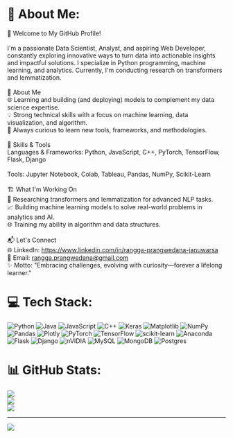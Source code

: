 # 💫 About Me:
🌟 Welcome to My GitHub Profile!<br><br>I'm a passionate Data Scientist, Analyst, and aspiring Web Developer, constantly exploring innovative ways to turn data into actionable insights and impactful solutions. I specialize in Python programming, machine learning, and analytics. Currently, I'm conducting research on transformers and lemmatization.<br><br>🚀 About Me<br>🌐 Learning and building (and deploying) models to complement my data science expertise.<br>💡 Strong technical skills with a focus on machine learning, data visualization, and algorithm.<br>📖 Always curious to learn new tools, frameworks, and methodologies.<br><br>🔧 Skills & Tools<br>Languages & Frameworks: Python, JavaScript, C++, PyTorch, TensorFlow, Flask, Django<br><br>Tools: Jupyter Notebook, Colab, Tableau, Pandas, NumPy, Scikit-Learn<br><br>🏗️ What I'm Working On<br>🔬 Researching transformers and lemmatization for advanced NLP tasks.<br>📈 Building machine learning models to solve real-world problems in analytics and AI.<br>🌐 Training my ability in algorithm and data structures.<br><br>📬 Let's Connect<br>🌐 LinkedIn: https://www.linkedin.com/in/rangga-prangwedana-januwarsa<br>💌 Email: rangga.prangwedana@gmail.com<br>✨ Motto: "Embracing challenges, evolving with curiosity—forever a lifelong learner."


# 💻 Tech Stack:
![Python](https://img.shields.io/badge/python-3670A0?style=for-the-badge&logo=python&logoColor=ffdd54) ![Java](https://img.shields.io/badge/java-%23ED8B00.svg?style=for-the-badge&logo=openjdk&logoColor=white) ![JavaScript](https://img.shields.io/badge/javascript-%23323330.svg?style=for-the-badge&logo=javascript&logoColor=%23F7DF1E) ![C++](https://img.shields.io/badge/c++-%2300599C.svg?style=for-the-badge&logo=c%2B%2B&logoColor=white) ![Keras](https://img.shields.io/badge/Keras-%23D00000.svg?style=for-the-badge&logo=Keras&logoColor=white) ![Matplotlib](https://img.shields.io/badge/Matplotlib-%23ffffff.svg?style=for-the-badge&logo=Matplotlib&logoColor=black) ![NumPy](https://img.shields.io/badge/numpy-%23013243.svg?style=for-the-badge&logo=numpy&logoColor=white) ![Pandas](https://img.shields.io/badge/pandas-%23150458.svg?style=for-the-badge&logo=pandas&logoColor=white) ![Plotly](https://img.shields.io/badge/Plotly-%233F4F75.svg?style=for-the-badge&logo=plotly&logoColor=white) ![PyTorch](https://img.shields.io/badge/PyTorch-%23EE4C2C.svg?style=for-the-badge&logo=PyTorch&logoColor=white) ![TensorFlow](https://img.shields.io/badge/TensorFlow-%23FF6F00.svg?style=for-the-badge&logo=TensorFlow&logoColor=white) ![scikit-learn](https://img.shields.io/badge/scikit--learn-%23F7931E.svg?style=for-the-badge&logo=scikit-learn&logoColor=white) ![Anaconda](https://img.shields.io/badge/Anaconda-%2344A833.svg?style=for-the-badge&logo=anaconda&logoColor=white) ![Flask](https://img.shields.io/badge/flask-%23000.svg?style=for-the-badge&logo=flask&logoColor=white) ![Django](https://img.shields.io/badge/django-%23092E20.svg?style=for-the-badge&logo=django&logoColor=white) ![nVIDIA](https://img.shields.io/badge/cuda-000000.svg?style=for-the-badge&logo=nVIDIA&logoColor=green) ![MySQL](https://img.shields.io/badge/mysql-4479A1.svg?style=for-the-badge&logo=mysql&logoColor=white) ![MongoDB](https://img.shields.io/badge/MongoDB-%234ea94b.svg?style=for-the-badge&logo=mongodb&logoColor=white) ![Postgres](https://img.shields.io/badge/postgres-%23316192.svg?style=for-the-badge&logo=postgresql&logoColor=white)
# 📊 GitHub Stats:
![](https://github-readme-stats.vercel.app/api?username=rangga-prangwedana&theme=default&hide_border=false&include_all_commits=true&count_private=false)<br/>
![](https://github-readme-streak-stats.herokuapp.com/?user=rangga-prangwedana&theme=default&hide_border=false)<br/>
![](https://github-readme-stats.vercel.app/api/top-langs/?username=rangga-prangwedana&theme=default&hide_border=false&include_all_commits=true&count_private=false&layout=compact)

---
[![](https://visitcount.itsvg.in/api?id=rangga-prangwedana&icon=0&color=0)](https://visitcount.itsvg.in)

<!-- Proudly created with GPRM ( https://gprm.itsvg.in ) -->
